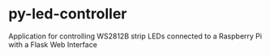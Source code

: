# py-led-controller
Application for controlling WS2812B strip LEDs connected to a Raspberry Pi with a Flask Web Interface
